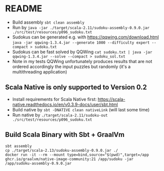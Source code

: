 # README

* Build assembly `sbt clean assembly`
* Run by `java -jar ./target/scala-2.11/sudoku-assembly-0.9.0.jar ./src/test/resources/p096_sudoku.txt`
* Sudokus can be generated e.g. with <https://qqwing.com/download.html> `java -jar qqwing-1.3.4.jar --generate 1000 --difficulty expert --compact > sudoku.txt`
* Sudokus can be fast solved by QQWing `cat sudoku.txt | java -jar qqwing-1.3.4.jar --solve --compact > sudoku_sol.txt`
* Note in my tests QQWing unfortunately produces results that are not ordered accordingly the input puzzles but randomly (it's a multithreading application)

## Scala Native is only supported to Version 0.2
* Install requirements for Scala Native first: <https://scala-native.readthedocs.io/en/v0.3.9-docs/user/sbt.html>
* Build native by `sbt -DNATIVE clean nativeLink`  (will last some time)
* Run native by `./target/scala-2.11/sudoku-out ./src/test/resources/p096_sudoku.txt`


## Build Scala Binary with Sbt + GraalVm 

```
sbt assembly
cp ./target/scala-2.13/sudoku-assembly-0.9.0.jar ./
docker run -it --rm --mount type=bind,source="$(pwd)",target=/app ghcr.io/graalvm/native-image-community:21 /app/sudoku -jar /app/sudoku-assembly-0.9.0.jar
```

